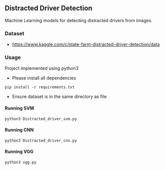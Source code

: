 ## Distracted Driver Detection

Machine Learning models for detecting distracted drivers from images. 

### Dataset
- https://www.kaggle.com/c/state-farm-distracted-driver-detection/data

### Usage

Project implemented using python3

- Please install all dependencies
```
pip install -r requirements.txt
```
- Ensure dataset is in the same directory as file

#### Running SVM

```
python3 Distracted_driver_svm.py
```

#### Running CNN

```
python3 Distracted_driver_cnn.py
```

#### Running VGG

```
python3 vgg.py
```
